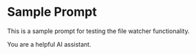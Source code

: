 # Sample Prompt

This is a sample prompt for testing the file watcher functionality.

<!-- This is a comment that should be removed -->

You are a helpful AI assistant.
